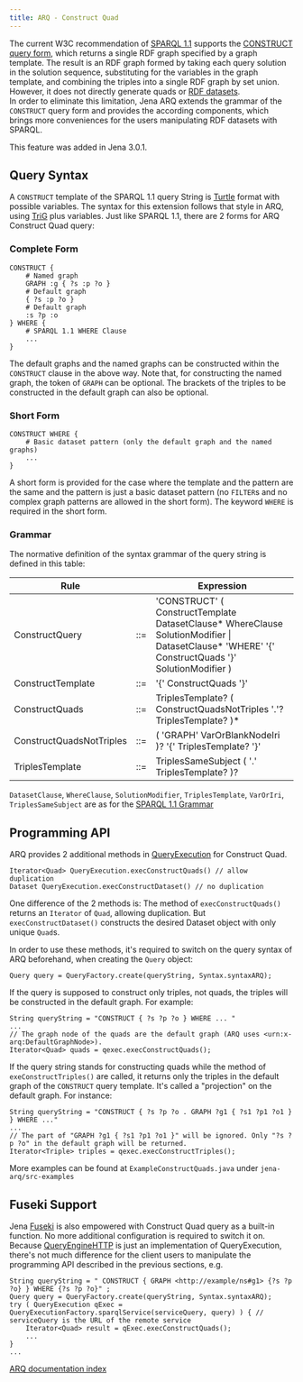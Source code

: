 ```yaml
---
title: ARQ - Construct Quad
---
```


The current W3C recommendation of 
[SPARQL 1.1](http://www.w3.org/TR/sparql11-query/) supports the [CONSTRUCT query
form](http://www.w3.org/TR/sparql11-query/#construct), which returns a single RDF graph specified by a graph template.  The
result is an RDF graph formed by taking each query solution in the solution
sequence, substituting for the variables in the graph template, and
combining the triples into a single RDF graph by set union.  However, it
does not directly generate quads or 
[RDF datasets](http://www.w3.org/TR/sparql11-query/#rdfDataset).  
In order to
eliminate this limitation, Jena ARQ extends the grammar of the `CONSTRUCT`
query form and provides the according components, which brings more
conveniences for the users manipulating RDF datasets with SPARQL.

This feature was added in Jena 3.0.1.

## Query Syntax

A `CONSTRUCT` template of the SPARQL 1.1 query String is
[Turtle](http://www.w3.org/TR/turtle/) format with possible variables.  The
syntax for this extension follows that style in ARQ, using
[TriG](http://www.w3.org/TR/trig/) plus variables.  Just like SPARQL 1.1,
there are 2 forms for ARQ Construct Quad query:

### Complete Form

    CONSTRUCT {
        # Named graph
        GRAPH :g { ?s :p ?o }
        # Default graph
        { ?s :p ?o }
        # Default graph
        :s ?p :o
    } WHERE { 
        # SPARQL 1.1 WHERE Clause
        ... 
    }

The default graphs and the named graphs can be constructed within the
`CONSTRUCT` clause in the above way.  Note that, for constructing the named
graph, the token of `GRAPH` can be optional.  The brackets of the triples to
be constructed in the default graph can also be optional.

### Short Form

    CONSTRUCT WHERE { 
        # Basic dataset pattern (only the default graph and the named graphs)
        ... 
    }

A short form is provided for the case where the template and the pattern
are the same and the pattern is just a basic dataset pattern (no `FILTER`s
and no complex graph patterns are allowed in the short form). The keyword
`WHERE` is required in the short form.

### Grammar

The normative definition of the syntax grammar of the query string is defined in this table:

Rule                      |     | Expression
--------------------------|-----|------------------------
ConstructQuery            | ::= | 'CONSTRUCT' ( ConstructTemplate DatasetClause\* WhereClause SolutionModifier &#x7C; DatasetClause\* 'WHERE'  '\{' ConstructQuads '\}' SolutionModifier )
ConstructTemplate         | ::= | '\{' ConstructQuads '\}'
ConstructQuads            | ::= | TriplesTemplate? ( ConstructQuadsNotTriples '.'? TriplesTemplate? )\*
ConstructQuadsNotTriples  | ::= | ( 'GRAPH'  VarOrBlankNodeIri )? '\{' TriplesTemplate? '\}'
TriplesTemplate           | ::= | TriplesSameSubject ( '.' TriplesTemplate? )?

`DatasetClause`, `WhereClause`, `SolutionModifier`, `TriplesTemplate`, `VarOrIri`,
`TriplesSameSubject` are as for the [SPARQL 1.1 Grammar](http://www.w3.org/TR/sparql11-query/#grammar)

## Programming API

ARQ provides 2 additional methods in [QueryExecution](/documentation/javadoc/arq/org/apache/jena/query/QueryExecution.html) for Construct Quad.

    Iterator<Quad> QueryExecution.execConstructQuads() // allow duplication
    Dataset QueryExecution.execConstructDataset() // no duplication

One difference of the 2 methods is: 
The method of `execConstructQuads()` returns an `Iterator` of `Quad`, allowing duplication.
But `execConstructDataset()` constructs the desired Dataset object with only unique `Quad`s.

In order to use these methods, it's required to switch on the query syntax
of ARQ beforehand, when creating the `Query` object:
    
    Query query = QueryFactory.create(queryString, Syntax.syntaxARQ);

If the query is supposed to construct only triples, not quads, the triples
will be constructed in the default graph. For example:

    String queryString = "CONSTRUCT { ?s ?p ?o } WHERE ... "
    ...
    // The graph node of the quads are the default graph (ARQ uses <urn:x-arq:DefaultGraphNode>).
    Iterator<Quad> quads = qexec.execConstructQuads(); 

If the query string stands for constructing quads while the method of
`exeConstructTriples()` are called, it returns only the triples in the
default graph of the `CONSTRUCT` query template. It's called a "projection"
on the default graph. For instance:

    String queryString = "CONSTRUCT { ?s ?p ?o . GRAPH ?g1 { ?s1 ?p1 ?o1 } } WHERE ..."
    ...
    // The part of "GRAPH ?g1 { ?s1 ?p1 ?o1 }" will be ignored. Only "?s ?p ?o" in the default graph will be returned.
    Iterator<Triple> triples = qexec.execConstructTriples();

More examples can be found at `ExampleConstructQuads.java` under `jena-arq/src-examples`

## Fuseki Support

Jena [Fuseki](/documentation/fuseki2/index.html) is also empowered with Construct Quad query as a built-in
function. No more additional configuration is required to switch it on.
Because
[QueryEngineHTTP](/documentation/javadoc/arq/org/apache/jena/sparql/engine/http/QueryEngineHTTP.html)
is just an implementation of QueryExecution, there's not much difference
for the client users to manipulate the programming API described in the
previous sections, e.g.

    String queryString = " CONSTRUCT { GRAPH <http://example/ns#g1> {?s ?p ?o} } WHERE {?s ?p ?o}" ;
    Query query = QueryFactory.create(queryString, Syntax.syntaxARQ);
    try ( QueryExecution qExec = QueryExecutionFactory.sparqlService(serviceQuery, query) ) { // serviceQuery is the URL of the remote service
        Iterator<Quad> result = qExec.execConstructQuads();
        ...
    }
    ...

[ARQ documentation index](index.html)
